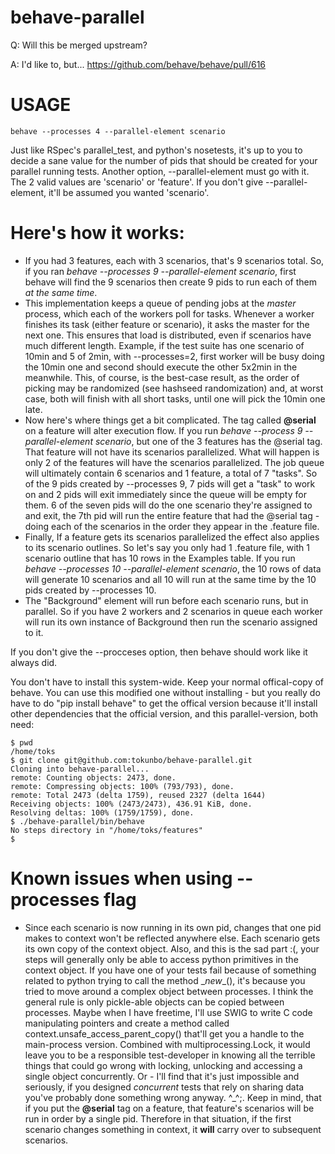 behave-parallel
================

Q: Will this be merged upstream?

A: I'd like to, but... https://github.com/behave/behave/pull/616


USAGE
======

	behave --processes 4 --parallel-element scenario


Just like RSpec's parallel_test, and python's nosetests, it's up to you to decide a sane value for the number of pids that should be created for your parallel running tests. Another option, --parallel-element must go with it. The 2 valid values are 'scenario' or 'feature'. If you don't give --parallel-element, it'll be assumed you wanted 'scenario'.


Here's how it works:
====================

* If you had 3 features, each with 3 scenarios, that's 9 scenarios total. So, if you ran _behave --processes 9 --parallel-element scenario_, first behave will find the 9 scenarios then create 9 pids to run each of them *at the same time*.
* This implementation keeps a queue of pending jobs at the *master* process, which
each of the workers poll for tasks. Whenever a worker finishes its task (either
feature or scenario), it asks the master for the next one. This ensures that load
is distributed, even if scenarios have much different length. Example, if the test
suite has one scenario of 10min and 5 of 2min, with --processes=2, first worker
will be busy doing the 10min one and second should execute the other 5x2min in the
meanwhile. This, of course, is the best-case result, as the order of picking may be
randomized (see hashseed randomization) and, at worst case, both will finish with
all short tasks, until one will pick the 10min one late.
* Now here's where things get a bit complicated. The tag called __@serial__ on a feature will alter execution flow. If you run _behave --process 9 --parallel-element scenario_, but one of the 3 features has the @serial tag. That feature will not have its scenarios parallelized. What will happen is only 2 of the features will have the scenarios parallelized. The job queue will ultimately contain 6 scenarios and 1 feature, a total of 7 "tasks". So of the 9 pids created by --processes 9, 7 pids will get a "task" to work on and 2 pids will exit immediately since the queue will be empty for them. 6 of the seven pids will do the one scenario they're assigned to and exit, the 7th pid will run the entire feature that had the @serial tag - doing each of the scenarios in the order they appear in the .feature file.
* Finally, If a feature gets its scenarios parallelized the effect also applies to its scenario outlines. So let's say you only had 1 .feature file, with 1 scenario outline that has 10 rows in the Examples table. If you run _behave --processes 10 --parallel-element scenario_, the 10 rows of data will generate 10 scenarios and all 10 will run at the same time by the 10 pids created by --processes 10.
* The "Background" element will run before each scenario runs, but in parallel. So if you have 2 workers and 2 scenarios in queue each worker will run its own instance of Background then run the scenario assigned to it.


If you don't give the --procceses option, then behave should work like it always did.

You don't have to install this system-wide. Keep your normal offical-copy of behave. You can use this modified one without installing - but you really do have to do "pip install behave" to get the offical version because it'll install other dependencies that the official version, and this parallel-version, both need:

	$ pwd
	/home/toks
	$ git clone git@github.com:tokunbo/behave-parallel.git
	Cloning into behave-parallel...
	remote: Counting objects: 2473, done.
	remote: Compressing objects: 100% (793/793), done.
	remote: Total 2473 (delta 1759), reused 2327 (delta 1644)
	Receiving objects: 100% (2473/2473), 436.91 KiB, done.
	Resolving deltas: 100% (1759/1759), done.
	$ ./behave-parallel/bin/behave
	No steps directory in "/home/toks/features"
	$


Known issues when using --processes flag
=========================================

* Since each scenario is now running in its own pid, changes that one pid makes to context won't be reflected anywhere else. Each scenario gets its own copy of the context object. Also, and this is the sad part :(, your steps will generally only be able to access python primitives in the context object. If you have one of your tests fail because of something related to python trying to call the method \__new__(), it's because you tried to move around a complex object between processes. I think the general rule is only pickle-able objects can be copied between processes. Maybe when I have freetime, I'll use SWIG to write C code manipulating pointers and create a method called context.unsafe_access_parent_copy() that'll get you a handle to the main-process version. Combined with multiprocessing.Lock, it would leave you to be a responsible test-developer in knowing all the terrible things that could go wrong with locking, unlocking and accessing a single object concurrently. Or - I'll find that it's just impossible and seriously, if you designed _concurrent_ tests that rely on sharing data you've probably done something wrong anyway. ^_^;. Keep in mind, that if you put the __@serial__ tag on a feature, that feature's scenarios will be run in order by a single pid. Therefore in that situation, if the first scenario changes something in context, it __will__ carry over to subsequent scenarios.







